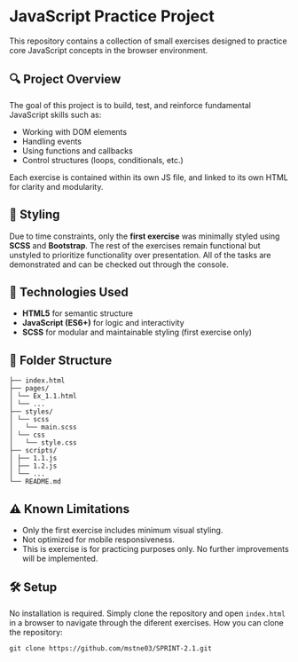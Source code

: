 # JavaScript Practice Project

This repository contains a collection of small exercises designed to practice core JavaScript concepts in the browser environment.

## 🔍 Project Overview

The goal of this project is to build, test, and reinforce fundamental JavaScript skills such as:

- Working with DOM elements
- Handling events
- Using functions and callbacks
- Control structures (loops, conditionals, etc.)

Each exercise is contained within its own JS file, and linked to its own HTML for clarity and modularity.

## 🎨 Styling

Due to time constraints, only the **first exercise** was minimally styled using **SCSS**
and **Bootstrap**. The rest of the exercises remain functional but unstyled to prioritize functionality over presentation.
All of the tasks are demonstrated and can be checked out through the console.

## 🚀 Technologies Used

- **HTML5** for semantic structure
- **JavaScript (ES6+)** for logic and interactivity
- **SCSS** for modular and maintainable styling (first exercise only)

## 📁 Folder Structure
```
├── index.html
├── pages/
│ └── Ex_1.1.html
│ └── ...
├── styles/
│ └── scss
│   └── main.scss
│ └── css
│   └── style.css
├── scripts/
│ ├── 1.1.js
│ ├── 1.2.js
│ └── ...
└── README.md
```

## ⚠️ Known Limitations

- Only the first exercise includes minimum visual styling.
- Not optimized for mobile responsiveness.
- This is exercise is for practicing purposes only. No further improvements will be implemented.

## 🛠️ Setup

No installation is required. Simply clone the repository and open `index.html` in a browser to navigate through the diferent exercises. How you can clone the repository:
```
git clone https://github.com/mstne03/SPRINT-2.1.git
```
